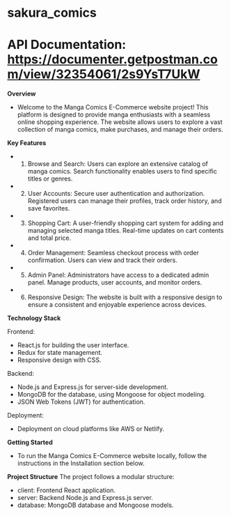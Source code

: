 # sakura_comics

# API Documentation: https://documenter.getpostman.com/view/32354061/2s9YsT7UkW

**Overview**
  - Welcome to the Manga Comics E-Commerce website project! This platform is designed to provide manga enthusiasts with a seamless online shopping     experience. The website allows users to explore a vast collection of manga comics, make purchases, and manage their orders.

**Key Features** 
 - 1. Browse and Search:
      Users can explore an extensive catalog of manga comics.
      Search functionality enables users to find specific titles or genres.

 - 2. User Accounts:
      Secure user authentication and authorization.      
      Registered users can manage their profiles, track order history, and save favorites.

 - 3. Shopping Cart:
      A user-friendly shopping cart system for adding and managing selected manga titles.
      Real-time updates on cart contents and total price.

 - 4. Order Management:
      Seamless checkout process with order confirmation.
      Users can view and track their orders.

 - 5. Admin Panel:
      Administrators have access to a dedicated admin panel.
      Manage products, user accounts, and monitor orders.

 - 6. Responsive Design:
      The website is built with a responsive design to ensure a consistent and enjoyable experience across devices.

**Technology Stack**

Frontend:

 - React.js for building the user interface.
 - Redux for state management.
 - Responsive design with CSS.

Backend:

 - Node.js and Express.js for server-side development.
 - MongoDB for the database, using Mongoose for object modeling.
 - JSON Web Tokens (JWT) for authentication.

Deployment:

 - Deployment on cloud platforms like AWS or Netlify.

**Getting Started**

 - To run the Manga Comics E-Commerce website locally, follow the instructions in the Installation section below.

**Project Structure**
The project follows a modular structure:

 - client: Frontend React application.
 - server: Backend Node.js and Express.js server.
 - database: MongoDB database and Mongoose models.